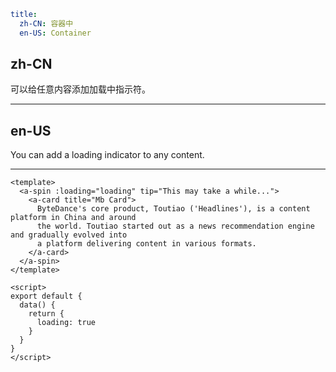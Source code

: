 ```yaml
title:
  zh-CN: 容器中
  en-US: Container
```

## zh-CN

可以给任意内容添加加载中指示符。

---

## en-US

You can add a loading indicator to any content.

---

```vue
<template>
  <a-spin :loading="loading" tip="This may take a while...">
    <a-card title="Mb Card">
      ByteDance's core product, Toutiao ('Headlines'), is a content platform in China and around
      the world. Toutiao started out as a news recommendation engine and gradually evolved into
      a platform delivering content in various formats.
    </a-card>
  </a-spin>
</template>

<script>
export default {
  data() {
    return {
      loading: true
    }
  }
}
</script>
```
